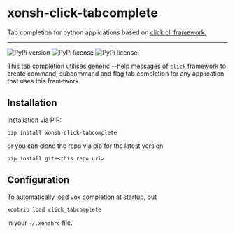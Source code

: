 # xonsh-click-tabcomplete
Tab completion for python applications based on [click cli framework.](http://click.pocoo.org)

<hr>

![PyPi version](https://img.shields.io/pypi/v/xonsh-vox-tabcomplete.svg?style=flat-square)
![PyPi license](https://img.shields.io/pypi/l/xonsh-vox-tabcomplete.svg?style=flat-square)
![PyPi license](https://img.shields.io/pypi/pyversions/xonsh-vox-tabcomplete.svg?style=flat-square)

This tab completion utilises generic --help messages of `click` framework 
to create command, subcommand and flag tab completion for any application 
that uses this framework.


## Installation

Installation via PIP:
```console
pip install xonsh-click-tabcomplete
```
or you can clone the repo via pip for the latest version
```console
pip install git+<this repo url>
```

## Configuration
To automatically load vox completion at startup, put
```console
xontrib load click_tabcomplete
```

in your `~/.xonshrc` file.
